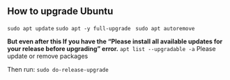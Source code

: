 How to upgrade Ubuntu
-----------------------

`sudo apt update`
`sudo apt -y full-upgrade `
`sudo apt autoremove`

**But even after this If you have the “Please install all available updates for your release before upgrading” error.**
`apt list --upgradable -a`
Please update or remove packages

Then run: 
`sudo do-release-upgrade `
